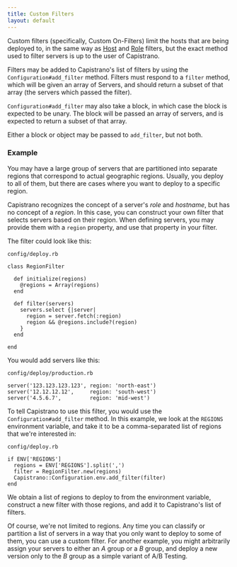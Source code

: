 ```yaml
---
title: Custom Filters
layout: default
---
```


Custom filters (specifically, Custom On-Filters) limit the hosts that are being
deployed to, in the same way as
[Host](/documentation/advanced-features/host-filtering/) and
[Role](/documentation/advanced-features/role-filtering/) filters, but the exact
method used to filter servers is up to the user of Capistrano.

Filters may be added to Capistrano's list of filters by using the
`Configuration#add_filter` method.  Filters must respond to a `filter` method,
which will be given an array of Servers, and should return a subset of that
array (the servers which passed the filter).

`Configuration#add_filter` may also take a block, in which case the block is
expected to be unary. The block will be passed an array of servers, and is
expected to return a subset of that array.

Either a block or object may be passed to `add_filter`, but not both.

### Example

You may have a large group of servers that are partitioned into separate regions
that correspond to actual geographic regions. Usually, you deploy to all of
them, but there are cases where you want to deploy to a specific region.

Capistrano recognizes the concept of a server's *role* and *hostname*, but has
no concept of a *region*. In this case, you can construct your own filter that
selects servers based on their region. When defining servers, you may provide
them with a `region` property, and use that property in your filter.


The filter could look like this:

`config/deploy.rb`

    class RegionFilter

      def initialize(regions)
        @regions = Array(regions)
      end

      def filter(servers)
        servers.select {|server|
          region = server.fetch(:region)
          region && @regions.include?(region)
        }
      end

    end

You would add servers like this:

`config/deploy/production.rb`

    server('123.123.123.123', region: 'north-east')
    server('12.12.12.12',     region: 'south-west')
    server('4.5.6.7',         region: 'mid-west')

To tell Capistrano to use this filter, you would use the
`Configuration#add_filter` method. In this example, we look at the `REGIONS`
environment variable, and take it to be a comma-separated list of regions that
we're interested in:

`config/deploy.rb`

    if ENV['REGIONS']
      regions = ENV['REGIONS'].split(',')
      filter = RegionFilter.new(regions)
      Capistrano::Configuration.env.add_filter(filter)
    end

We obtain a list of regions to deploy to from the environment variable,
construct a new filter with those regions, and add it to Capistrano's list of
filters.

Of course, we're not limited to regions. Any time you can classify or partition
a list of servers in a way that you only want to deploy to some of them, you can
use a custom filter. For another example, you might arbitrarily assign your
servers to either an *A* group or a *B* group, and deploy a new version only to
the *B* group as a simple variant of A/B Testing.
